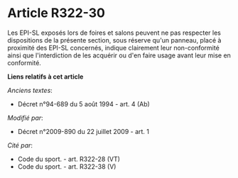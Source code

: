 # Article R322-30

Les EPI-SL exposés lors de foires et salons peuvent ne pas respecter les dispositions de la présente section, sous réserve
qu'un panneau, placé à proximité des EPI-SL concernés, indique clairement leur non-conformité ainsi que l'interdiction de les
acquérir ou d'en faire usage avant leur mise en conformité.

**Liens relatifs à cet article**

_Anciens textes_:

  - Décret n°94-689 du 5 août 1994 - art. 4 (Ab)

_Modifié par_:

  - Décret n°2009-890 du 22 juillet 2009 - art. 1

_Cité par_:

  - Code du sport. - art. R322-28 (VT)
  - Code du sport. - art. R322-38 (V)
